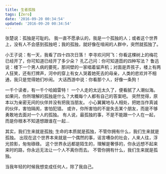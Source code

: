 ```yaml
---
title: 生者孤独
tags: [Zero]
date: '2016-09-20 00:34:54'
updated: '2016-09-20 00:34:54'
---
```


张楚说：孤独是可耻的。
我一直不愿承认的，我是一个孤独的人；或者这个世界上，没有人不会感到孤独吧；我的孤独，就好像在喧闹的人群中，突然就孤独了。

小王子说：有一天，我看了四十四次日落！
李寻欢问阿飞：你看这棵树上的梅花已经开了，你可知道已经开了多少朵？
孔乙己问：你可知道茴的四种写法？
鲁迅说：楼下一个男人病的要死，那间壁的一家唱着留声机；对面是弄孩子，楼上有两人狂笑，还有打牌声，河中的穿上有女人哭着她死去的母亲，人类的悲欢并不相通，我只是觉得她们吵闹。
大话西游中说：你看那个人，好像一条狗！

一千个读者，有一千个哈姆雷特！
一个人走的太远太久了，便看腻了人潮似海。
如果问，你所理解的孤独是什么？大概每个人都有自己的答案吧。
突然觉得，原本以为亲密无间的伙伴并没有把我当朋友。
小心翼翼地与人相处，把她当作真诚的伙伴，害怕隔阂，害怕犯错。
或许，你所害怕的不是失去某个朋友，而是不够勇敢地去面对一个人的孤独。
有人说，最孤独的事，不是不能跟一个人在一起，而是你根本不知道想跟谁在一起...

其实，我们生来就是孤独;
生命的本质就是孤独，不管你拥有什么，我们生来就是孤独。
出现在这个世界本来就是一个偶然的事，谣言嘈杂的社会，人来人往，浮光掠影，匆匆碌碌。
这个世界永远都是陌生的，理解是奢侈的，你永远想不起来来时的路，你永远无法让一个人不离你而去。
不管你拥有什么，我们生来就是孤独。

当我年轻的时候我想变成任何人，除了我自己。
